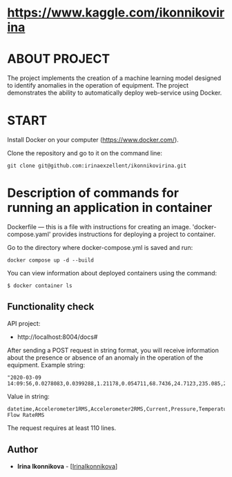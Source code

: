 # https://www.kaggle.com/ikonnikovirina

# ABOUT PROJECT

The project implements the creation of a machine learning model designed to identify anomalies in the operation of equipment.
The project demonstrates the ability to automatically deploy web-service using Docker.

# START

Install Docker on your computer (https://www.docker.com/).

Clone the repository and go to it on the command line:
```
git clone git@github.com:irinaexzellent/ikonnikovirina.git
```
# Description of commands for running an application in container

Dockerfile — this is a file with instructions for creating an image.
'docker-compose.yaml' provides instructions for deploying a project to container.

Go to the directory where docker-compose.yml is saved and run:
```
docker compose up -d --build
```
You can view information about deployed containers using the command:
```
$ docker container ls
```

## Functionality check

API project:

* http://localhost:8004/docs#

After sending a POST request in string format, you will receive information about the presence or absence of an anomaly in the operation of the equipment.
Example string:
```
"2020-03-09 14:09:56,0.0278083,0.0399288,1.21178,0.054711,68.7436,24.7123,235.085,27.977"
```
Value in string:
```
datetime,Accelerometer1RMS,Accelerometer2RMS,Current,Pressure,Temperature,Thermocouple,Voltage,Volume Flow RateRMS
```
The request requires at least 110 lines.

## Author

* **Irina Ikonnikova** -  [[IrinaIkonnikova](https://github.com/irinaexzellent)]
